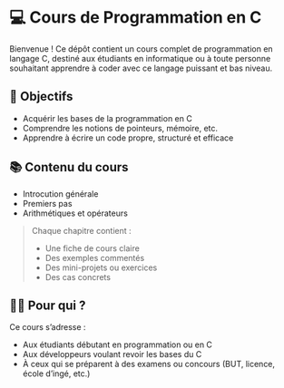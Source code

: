 # 💻 Cours de Programmation en C

Bienvenue ! Ce dépôt contient un cours complet de programmation en langage C, destiné aux étudiants en informatique ou à toute personne souhaitant apprendre à coder avec ce langage puissant et bas niveau.

## 🎯 Objectifs

- Acquérir les bases de la programmation en C
- Comprendre les notions de pointeurs, mémoire, etc.
- Apprendre à écrire un code propre, structuré et efficace

## 📚 Contenu du cours

- Introcution générale
- Premiers pas
- Arithmétiques et opérateurs

> Chaque chapitre contient :
> - Une fiche de cours claire
> - Des exemples commentés
> - Des mini-projets ou exercices 
> - Des cas concrets

## 👨‍🎓 Pour qui ?

Ce cours s’adresse :
- Aux étudiants débutant en programmation ou en C
- Aux développeurs voulant revoir les bases du C
- À ceux qui se préparent à des examens ou concours (BUT, licence, école d’ingé, etc.)
